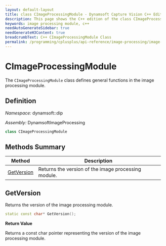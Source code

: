 ```yaml
---
layout: default-layout
title: class CImageProcessingModule - Dynamsoft Capture Vision C++ Edition API Reference
description: This page shows the C++ edition of the class CImageProcessingModule in Dynamsoft Utility Module.
keywords: image processing module, c++
needAutoGenerateSidebar: true
needGenerateH3Content: true
breadcrumbText: C++ CImageProcessingModule Class
permalink: /programming/cplusplus/api-reference/image-processing/image-processing-module-v2.0.20.html
---
```


# CImageProcessingModule

The `CImageProcessingModule` class defines general functions in the image processing module.

## Definition

*Namespace:* dynamsoft::dip

*Assembly:* DynamsoftImageProcessing

```cpp
class CImageProcessingModule 
```

## Methods Summary

| Method                                                    | Description                                        |
| --------------------------------------------------------- | -------------------------------------------------- |
| [GetVersion](#getversion)                                     | Returns the version of the image processing module. |

## GetVersion

Returns the version of the image processing module.

```cpp
static const char* GetVersion();
```

**Return Value**

Returns a const char pointer representing the version of the image processing module.
